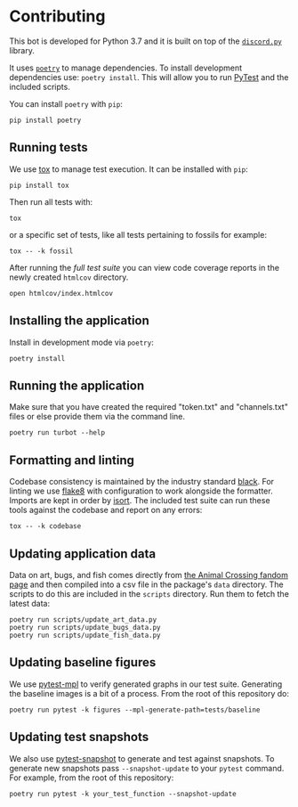 # Contributing

This bot is developed for Python 3.7 and it is built on top of the [`discord.py`](https://github.com/Rapptz/discord.py) library.

It uses [`poetry`](usage) to manage dependencies. To install development dependencies use: `poetry install`. This will allow you to run [PyTest](https://docs.pytest.org/en/latest/) and the included scripts.

You can install `poetry` with `pip`:

```shell
pip install poetry
```

## Running tests

We use [tox](https://tox.readthedocs.io/en/latest/) to manage test execution. It can be installed with `pip`:

```shell
pip install tox
```

Then run all tests with:

```shell
tox
```

or a specific set of tests, like all tests pertaining to fossils for example:

```shell
tox -- -k fossil
```

After running the _full test suite_ you can view code coverage reports in the newly created `htmlcov` directory.

```shell
open htmlcov/index.htmlcov
```

## Installing the application

Install in development mode via `poetry`:

```shell
poetry install
```

## Running the application

Make sure that you have created the required "token.txt" and "channels.txt" files or else provide them via the command line.

```shell
poetry run turbot --help
```

## Formatting and linting

Codebase consistency is maintained by the industry standard [black][black]. For linting we use [flake8](https://flake8.pycqa.org/en/latest/) with configuration to work alongside the formatter. Imports are kept in order by [isort](https://timothycrosley.github.io/isort/). The included test suite can run these tools against the codebase and report on any errors:

```shell
tox -- -k codebase
```

## Updating application data

Data on art, bugs, and fish comes directly from [the Animal Crossing fandom page][wiki] and then compiled into a csv file in the package's `data` directory. The scripts to do this are included in the `scripts` directory. Run them to fetch the latest data:

```shell
poetry run scripts/update_art_data.py
poetry run scripts/update_bugs_data.py
poetry run scripts/update_fish_data.py
```

## Updating baseline figures

We use [pytest-mpl](https://github.com/matplotlib/pytest-mpl) to verify generated graphs in our test suite. Generating the baseline images is a bit of a process. From the root of this repository do:

```shell
poetry run pytest -k figures --mpl-generate-path=tests/baseline
```

## Updating test snapshots

We also use [pytest-snapshot](https://github.com/joseph-roitman/pytest-snapshot) to generate and test against snapshots. To generate new snapshots pass `--snapshot-update` to your `pytest` command. For example, from the root of this repository:

```shell
poetry run pytest -k your_test_function --snapshot-update
```

[black]:            https://github.com/psf/black
[wiki]:             https://animalcrossing.fandom.com/
